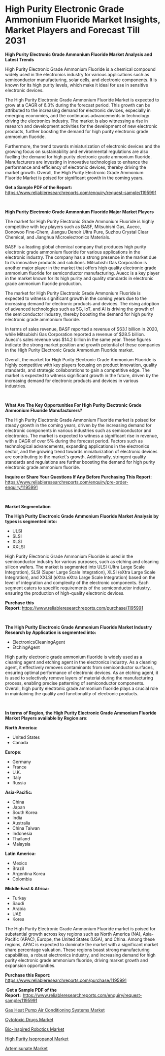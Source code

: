 <p><h1>High Purity Electronic Grade Ammonium Fluoride Market Insights, Market Players and Forecast Till 2031</h1></p><p><strong>High Purity Electronic Grade Ammonium Fluoride Market Analysis and Latest Trends</strong></p>
<p><p>High Purity Electronic Grade Ammonium Fluoride is a chemical compound widely used in the electronics industry for various applications such as semiconductor manufacturing, solar cells, and electronic components. It is known for its high purity levels, which make it ideal for use in sensitive electronic devices.</p><p>The High Purity Electronic Grade Ammonium Fluoride Market is expected to grow at a CAGR of 6.3% during the forecast period. This growth can be attributed to the increasing demand for electronic devices, especially in emerging economies, and the continuous advancements in technology driving the electronics industry. The market is also witnessing a rise in research and development activities for the development of new electronic products, further boosting the demand for high purity electronic grade ammonium fluoride.</p><p>Furthermore, the trend towards miniaturization of electronic devices and the growing focus on sustainability and environmental regulations are also fuelling the demand for high purity electronic grade ammonium fluoride. Manufacturers are investing in innovative technologies to enhance the performance and efficiency of electronic devices, thereby driving the market growth. Overall, the High Purity Electronic Grade Ammonium Fluoride Market is poised for significant growth in the coming years.</p></p>
<p><strong>Get a Sample PDF of the Report:&nbsp;</strong> <a href="https://www.reliableresearchreports.com/enquiry/request-sample/1195991">https://www.reliableresearchreports.com/enquiry/request-sample/1195991</a></p>
<p>&nbsp;</p>
<p><strong>High Purity Electronic Grade Ammonium Fluoride Major Market Players</strong></p>
<p><p>The market for High Purity Electronic Grade Ammonium Fluoride is highly competitive with key players such as BASF, Mitsubishi Gas, Auecc, Donowoo Fine-Chem, Jiangsu Denoir Ultra Pure, Suzhou Crystal Clear Chemical, and Jianghua Microelectronics Materials. </p><p>BASF is a leading global chemical company that produces high purity electronic grade ammonium fluoride for various applications in the electronic industry. The company has a strong presence in the market due to its innovative products and solutions. Mitsubishi Gas Corporation is another major player in the market that offers high quality electronic grade ammonium fluoride for semiconductor manufacturing. Auecc is a key player in the market known for its high purity and quality standards in electronic grade ammonium fluoride production.</p><p>The market for High Purity Electronic Grade Ammonium Fluoride is expected to witness significant growth in the coming years due to the increasing demand for electronic products and devices. The rising adoption of advanced technologies such as 5G, IoT, and AI is driving the growth of the semiconductor industry, thereby boosting the demand for high purity electronic grade ammonium fluoride.</p><p>In terms of sales revenue, BASF reported a revenue of $63.1 billion in 2020, while Mitsubishi Gas Corporation reported a revenue of $28.5 billion. Auecc's sales revenue was $14.2 billion in the same year. These figures indicate the strong market position and growth potential of these companies in the High Purity Electronic Grade Ammonium Fluoride market.</p><p>Overall, the market for High Purity Electronic Grade Ammonium Fluoride is highly competitive with key players focusing on product innovation, quality standards, and strategic collaborations to gain a competitive edge. The market is expected to witness significant growth in the future, driven by the increasing demand for electronic products and devices in various industries.</p></p>
<p>&nbsp;</p>
<p><strong>What Are The Key Opportunities For High Purity Electronic Grade Ammonium Fluoride Manufacturers?</strong></p>
<p><p>The High Purity Electronic Grade Ammonium Fluoride market is poised for steady growth in the coming years, driven by the increasing demand for electronic components in various industries such as semiconductor and electronics. The market is expected to witness a significant rise in revenue, with a CAGR of over 5% during the forecast period. Factors such as technological advancements, expanding applications in the electronics sector, and the growing trend towards miniaturization of electronic devices are contributing to the market's growth. Additionally, stringent quality standards and regulations are further boosting the demand for high purity electronic grade ammonium fluoride.</p></p>
<p><strong>Inquire or Share Your Questions If Any Before Purchasing This Report:</strong> <a href="https://www.reliableresearchreports.com/enquiry/pre-order-enquiry/1195991">https://www.reliableresearchreports.com/enquiry/pre-order-enquiry/1195991</a></p>
<p>&nbsp;</p>
<p><strong>Market Segmentation</strong></p>
<p><strong>The High Purity Electronic Grade Ammonium Fluoride Market Analysis by types is segmented into:</strong></p>
<p><ul><li>ULSI</li><li>SLSI</li><li>XLSI</li><li>XXLSI</li></ul></p>
<p><p>High Purity Electronic Grade Ammonium Fluoride is used in the semiconductor industry for various purposes, such as etching and cleaning silicon wafers. The market is segmented into ULSI (Ultra Large Scale Integration), SLSI (Super Large Scale Integration), XLSI (eXtra Large Scale Integration), and XXLSI (eXtra eXtra Large Scale Integration) based on the level of integration and complexity of the electronic components. Each segment caters to specific requirements of the semiconductor industry, ensuring the production of high-quality electronic devices.</p></p>
<p><strong>Purchase this Report:&nbsp;</strong><a href="https://www.reliableresearchreports.com/purchase/1195991">https://www.reliableresearchreports.com/purchase/1195991</a></p>
<p>&nbsp;</p>
<p><strong>The High Purity Electronic Grade Ammonium Fluoride Market Industry Research by Application is segmented into:</strong></p>
<p><ul><li>ElectronicsCleaningAgent</li><li>EtchingAgent</li></ul></p>
<p><p>High purity electronic grade ammonium fluoride is widely used as a cleaning agent and etching agent in the electronics industry. As a cleaning agent, it effectively removes contaminants from semiconductor surfaces, ensuring optimal performance of electronic devices. As an etching agent, it is used to selectively remove layers of material during the manufacturing process, enabling precise patterning of semiconductor components. Overall, high purity electronic grade ammonium fluoride plays a crucial role in maintaining the quality and functionality of electronic products.</p></p>
<p>&nbsp;</p>
<p><strong>In terms of Region, the High Purity Electronic Grade Ammonium Fluoride Market Players available by Region are:</strong></p>
<p>
    <p> <strong> North America: </strong>
        <ul>
            <li>United States</li>
            <li>Canada</li>
        </ul>
        </p> 
    <p> <strong> Europe: </strong>
        <ul>
            <li>Germany</li>
            <li>France</li>
            <li>U.K.</li>
            <li>Italy</li>
            <li>Russia</li>
        </ul>
        </p> 
    <p> <strong> Asia-Pacific: </strong>
        <ul>
            <li>China</li>
            <li>Japan</li>
            <li>South Korea</li>
            <li>India</li>
            <li>Australia</li>
            <li>China Taiwan</li>
            <li>Indonesia</li>
            <li>Thailand</li>
            <li>Malaysia</li>
        </ul>
        </p> 
    <p> <strong> Latin America: </strong>
        <ul>
            <li>Mexico</li>
            <li>Brazil</li>
            <li>Argentina Korea</li>
            <li>Colombia</li>
        </ul>
        </p> 
    <p> <strong> Middle East & Africa: </strong>
        <ul>
            <li>Turkey</li>
            <li>Saudi</li>
            <li>Arabia</li>
            <li>UAE</li>
            <li>Korea</li>
        </ul>
    </p>
    </p>
<p><p>The High Purity Electronic Grade Ammonium Fluoride market is poised for substantial growth across key regions such as North America (NA), Asia-Pacific (APAC), Europe, the United States (USA), and China. Among these regions, APAC is expected to dominate the market with a significant market share percentage valuation. These regions boast strong manufacturing capabilities, a robust electronics industry, and increasing demand for high purity electronic grade ammonium fluoride, driving market growth and expansion opportunities.</p></p>
<p><strong>Purchase this Report: </strong><a href="https://www.reliableresearchreports.com/purchase/1195991">https://www.reliableresearchreports.com/purchase/1195991</a></p>
<p>&nbsp;<strong>Get a Sample PDF of the Report:&nbsp;&nbsp;</strong><a href="https://www.reliableresearchreports.com/enquiry/request-sample/1195991">https://www.reliableresearchreports.com/enquiry/request-sample/1195991</a></p>
<p><strong></strong></p>
<p><p><a href="https://medium.com/p/6ded7da6c885/edit">Gas Heat Pump Air Conditioning Systems Market</a></p><p><a href="https://issuu.com/reportprime-2/docs/cytotoxic-drugs-market-size-2030.pptx">Cytotoxic Drugs Market</a></p><p><a href="https://medium.com/p/e1670e7fdfca/edit">Bio-inspired Robotics Market</a></p><p><a href="https://github.com/irfadac/Market-Research-Report-List-1/blob/main/high-purity-isopropanol-market.md">High Purity Isopropanol Market</a></p><p><a href="https://github.com/ashepherd82/Market-Research-Report-List-3/blob/main/artemisunate-market.md">Artemisunate Market</a></p></p>